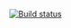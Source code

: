 
[![Build status](https://ci.appveyor.com/api/projects/status/lsii6e2jdgw50vab?svg=true)](https://ci.appveyor.com/project/DmitriiKuular/gradlehwfifthpatternssecondtusk)